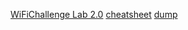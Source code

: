[WiFiChallenge Lab 2.0](https://lab.wifichallenge.com/)
[cheatsheet](https://tinyurl.com/tips-tricks-cheatsheets)
[dump](https://exam-tips.mysellix.io/)